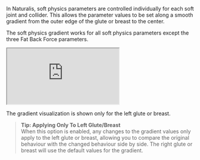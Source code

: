 In Naturalis, soft physics parameters are controlled individually for each soft joint and collider. This allows the parameter values to be set along a smooth gradient from the outer edge of the glute or breast to the center.

The soft physics gradient works for all soft physics parameters except the three Fat Back Force parameters.

<div class='video-container'>
  <iframe
    src='https://videos.sproutvideo.com/embed/799fdbb31b1de6c0f0/496b86fe7e422a8f?playerTheme=dark&amp;playerColor=2f3437'
    allowfullscreen
    referrerpolicy='no-referrer-when-downgrade'
    title='Soft physics gradient'>
  </iframe>
</div>

The gradient visualization is shown only for the left glute or breast.

> **Tip: Applying Only To Left Glute/Breast**<br/>
> When this option is enabled, any changes to the gradient values only apply to the left glute or breast, allowing you to compare the original behaviour with the changed behaviour side by side. The right glute or breast will use the default values for the gradient.

